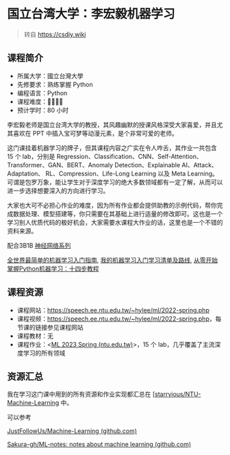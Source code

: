 # 国立台湾大学：李宏毅机器学习

> 转自 https://csdiy.wiki

## 课程简介

- 所属大学：國立台灣大學
- 先修要求：熟练掌握 Python
- 编程语言：Python
- 课程难度：🌟🌟🌟🌟
- 预计学时：80 小时

李宏毅老师是国立台湾大学的教授，其风趣幽默的授课风格深受大家喜爱，并且尤其喜欢在 PPT 中插入宝可梦等动漫元素，是个非常可爱的老师。

这门课挂着机器学习的牌子，但其课程内容之广实在令人咋舌，其作业一共包含 15 个 lab，分别是 Regression、Classification、CNN、Self-Attention、Transformer、GAN、BERT、Anomaly Detection、Explainable AI、Attack、Adaptation、
RL、Compression、Life-Long Learning 以及 Meta Learning。可谓是包罗万象，能让学生对于深度学习的绝大多数领域都有一定了解，从而可以进一步选择想要深入的方向进行学习。

大家也大可不必担心作业的难度，因为所有作业都会提供助教的示例代码，帮你完成数据处理、模型搭建等，你只需要在其基础上进行适量的修改即可。这也是一个学习别人优质代码的极好机会，大家需要水课程大作业的话，这里也是一个不错的资料来源。

配合3B1B [神经网络系列](https://www.3blue1brown.com/topics/neural-networks)

[全世界最简单的机器学习入门指南](https://zhuanlan.zhihu.com/p/24339995), [我的机器学习入门学习清单及路线](https://zhuanlan.zhihu.com/p/27018536), [从零开始掌握Python机器学习：十四步教程](https://zhuanlan.zhihu.com/p/25761248)



## 课程资源

- 课程网站：<https://speech.ee.ntu.edu.tw/~hylee/ml/2022-spring.php>
- 课程视频：<https://speech.ee.ntu.edu.tw/~hylee/ml/2022-spring.php>，每节课的链接参见课程网站
- 课程教材：无
- 课程作业：<[ML 2023 Spring (ntu.edu.tw)](https://speech.ee.ntu.edu.tw/~hylee/ml/2023-spring.php)>，15 个 lab，几乎覆盖了主流深度学习的所有领域

## 资源汇总

我在学习这门课中用到的所有资源和作业实现都汇总在 [[starryious/NTU-Machine-Learning](https://github.com/starryious/NTU-Machine-Learning) 中。

可以参考

[JustFollowUs/Machine-Learning (github.com)](https://github.com/JustFollowUs/Machine-Learning)

[Sakura-gh/ML-notes: notes about machine learning (github.com)](https://github.com/Sakura-gh/ML-notes)